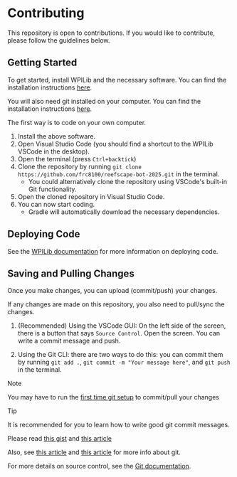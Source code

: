 # Contributing

This repository is open to contributions. If you would like to contribute, please follow the guidelines below.

## Getting Started

To get started, install WPILib and the necessary software. You can find the installation instructions [here](https://docs.wpilib.org/en/stable/docs/zero-to-robot/step-2/wpilib-setup.html).

You will also need git installed on your computer. You can find the installation instructions [here](https://git-scm.com/book/en/v2/Getting-Started-Installing-Git).

The first way is to code on your own computer.

1. Install the above software.
2. Open Visual Studio Code (you should find a shortcut to the WPILib VSCode in the desktop).
3. Open the terminal (press `Ctrl+backtick`) 
4. Clone the repository by running `git clone https://github.com/frc8100/reefscape-bot-2025.git` in the terminal.
    - You could alternatively clone the repository using VSCode's built-in Git functionality.
5. Open the cloned repository in Visual Studio Code.
6. You can now start coding.
    - Gradle will automatically download the necessary dependencies.

## Deploying Code

See the [WPILib documentation](https://docs.wpilib.org/en/stable/docs/software/vscode-overview/deploying-robot-code.html) for more information on deploying code.

## Saving and Pulling Changes

Once you make changes, you can upload (commit/push) your changes.

If any changes are made on this repository, you also need to pull/sync the changes.

1. (Recommended) Using the VSCode GUI: On the left side of the screen, there is a button that says `Source Control`. Open the screen. You can write a commit message and push.

2. Using the Git CLI: there are two ways to do this: you can commit them by running `git add .`, `git commit -m "Your message here"`, and `git push` in the terminal.

> [!NOTE]
> You may have to run the [first time git setup](https://git-scm.com/book/en/v2/Getting-Started-First-Time-Git-Setup) to commit/pull your changes

> [!TIP]
> It is recommended for you to learn how to write good git commit messages.
>
> Please read [this gist](https://gist.github.com/robertpainsi/b632364184e70900af4ab688decf6f53)
> and [this article](https://www.gitkraken.com/learn/git/best-practices/git-commit-message)
>
> Also, see [this article](https://www.atlassian.com/git) and [this article](https://product.hubspot.com/blog/git-and-github-tutorial-for-beginners) for more info about git.

For more details on source control, see the [Git documentation](https://git-scm.com/doc).

